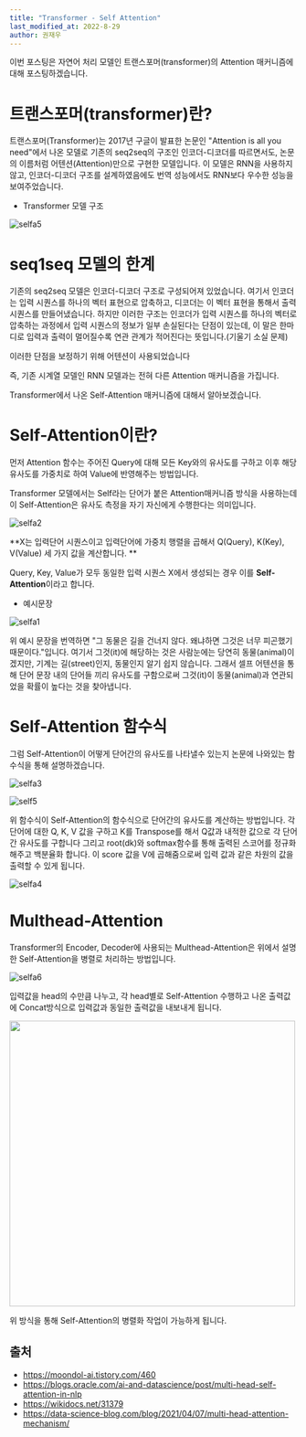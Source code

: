 ```yaml
---
title: "Transformer - Self Attention"
last_modified_at: 2022-8-29
author: 권재우
---
```


이번 포스팅은 자연어 처리 모델인 트랜스포머(transformer)의 Attention 매커니즘에 대해 포스팅하겠습니다.


# 트랜스포머(transformer)란?
트랜스포머(Transformer)는 2017년 구글이 발표한 논문인 "Attention is all you need"에서 나온 모델로 기존의 seq2seq의 구조인 인코더-디코더를 따르면서도, 논문의 이름처럼 어텐션(Attention)만으로 구현한 모델입니다. 이 모델은 RNN을 사용하지 않고, 인코더-디코더 구조를 설계하였음에도 번역 성능에서도 RNN보다 우수한 성능을 보여주었습니다.

- Transformer 모델 구조

![selfa5](https://user-images.githubusercontent.com/70212461/187125087-b32b7f59-3d00-499e-8825-cf872d4b904e.png)  

# seq1seq 모델의 한계
기존의 seq2seq 모델은 인코더-디코더 구조로 구성되어져 있었습니다. 여기서 인코더는 입력 시퀀스를 하나의 벡터 표현으로 압축하고, 디코더는 이 벡터 표현을 통해서 출력 시퀀스를 만들어냈습니다. 하지만 이러한 구조는 인코더가 입력 시퀀스를 하나의 벡터로 압축하는 과정에서 입력 시퀀스의 정보가 일부 손실된다는 단점이 있는데, 이 말은 한마디로 입력과 출력이 멀어질수록 연관 관계가 적어진다는 뜻입니다.(기울기 소실 문제) 

이러한 단점을 보정하기 위해 어텐션이 사용되었습니다

즉, 기존 시계열 모델인 RNN 모델과는 전혀 다른 Attention 매커니즘을 가집니다.

Transformer에서 나온 Self-Attention 매커니즘에 대해서 알아보겠습니다.

# Self-Attention이란?
먼저 Attention 함수는 주어진 Query에 대해 모든 Key와의 유사도를 구하고 이후 해당 유사도를 가중치로 하여 Value에 반영해주는 방법입니다. 

Transformer 모델에서는 Self라는 단어가 붙은 Attention매커니즘 방식을 사용하는데 이 Self-Attention은 유사도 측정을 자기 자신에게 수행한다는 의미입니다. 

![selfa2](https://user-images.githubusercontent.com/70212461/187122216-8e171160-2a37-49f0-83ae-8d1ccf510a5d.png)

**X는 입력단어 시퀀스이고 입력단어에 가중치 행렬을 곱해서 Q(Query), K(Key), V(Value) 세 가지 값을 계산합니다. **

Query, Key, Value가 모두 동일한 입력 시퀀스 X에서 생성되는 경우 이를 **Self-Attention**이라고 합니다. 

- 예시문장 

![selfa1](https://user-images.githubusercontent.com/70212461/187122138-44fcd426-9ca0-4e88-a778-bb9a8b3b7bff.png)

위 예시 문장을 번역하면 "그 동물은 길을 건너지 않다. 왜냐하면 그것은 너무 피곤했기 때문이다."입니다. 여기서 그것(it)에 해당하는 것은 사람눈에는 당연히 동물(animal)이겠지만, 기계는 길(street)인지, 동물인지 알기 쉽지 않습니다. 그래서 셀프 어텐션을 통해 단어 문장 내의 단어들 끼리 유사도를 구함으로써 그것(it)이 동물(animal)과 연관되었을 확률이 높다는 것을 찾아냅니다.

# Self-Attention 함수식
그럼 Self-Attention이 어떻게 단어간의 유사도를 나타낼수 있는지 논문에 나와있는 함수식을 통해 설명하겠습니다.


![selfa3](https://user-images.githubusercontent.com/70212461/187123569-f86cde84-49eb-4dce-80a1-de42caf2805b.png)

![self5](https://user-images.githubusercontent.com/70212461/187124728-3372448d-d4a8-4716-97f8-8553ff9599b8.png)


위 함수식이 Self-Attention의 함수식으로 단어간의 유사도를 계산하는 방법입니다. 각 단어에 대한 Q, K, V 값을 구하고 K를 Transpose를 해서 Q값과 내적한 값으로 각 단어간 유사도를 구합니다 그리고 root(dk)와 softmax함수를 통해 출력된 스코어를 정규화해주고 백분율화 합니다. 이 score 값을 V에 곱해줌으로써 입력 값과 같은 차원의 값을 출력할 수 있게 됩니다. 

![selfa4](https://user-images.githubusercontent.com/70212461/187123576-5e9a0d31-5c60-4726-9c10-e76d8ad4d867.png)

# Multhead-Attention
Transformer의 Encoder, Decoder에 사용되는 Multhead-Attention은 위에서 설명한 Self-Attention을 병렬로 처리하는 방법입니다. 

![selfa6](https://user-images.githubusercontent.com/70212461/187126212-21a5661b-75a9-4c83-a393-96db023b256b.png)

입력값을 head의 수만큼 나누고, 각 head별로 Self-Attention 수행하고 나온 출력값에 Concat방식으로 입력값과 동일한 출력값을 내보내게 됩니다. 


<img src="https://user-images.githubusercontent.com/70212461/187126637-731b3ad8-c8c4-43c9-90aa-9a873d7f5621.png" width="500" height="500">

위 방식을 통해 Self-Attention의 병렬화 작업이 가능하게 됩니다. 


## 출처
- https://moondol-ai.tistory.com/460
- https://blogs.oracle.com/ai-and-datascience/post/multi-head-self-attention-in-nlp
- https://wikidocs.net/31379
- https://data-science-blog.com/blog/2021/04/07/multi-head-attention-mechanism/
